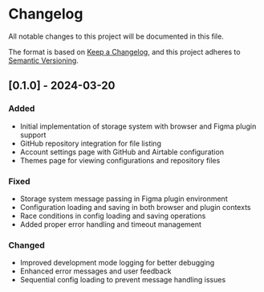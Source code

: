 # Changelog

All notable changes to this project will be documented in this file.

The format is based on [Keep a Changelog](https://keepachangelog.com/en/1.0.0/),
and this project adheres to [Semantic Versioning](https://semver.org/spec/v2.0.0.html).

## [0.1.0] - 2024-03-20

### Added
- Initial implementation of storage system with browser and Figma plugin support
- GitHub repository integration for file listing
- Account settings page with GitHub and Airtable configuration
- Themes page for viewing configurations and repository files

### Fixed
- Storage system message passing in Figma plugin environment
- Configuration loading and saving in both browser and plugin contexts
- Race conditions in config loading and saving operations
- Added proper error handling and timeout management

### Changed
- Improved development mode logging for better debugging
- Enhanced error messages and user feedback
- Sequential config loading to prevent message handling issues 